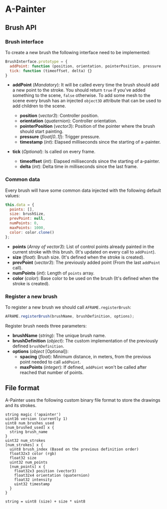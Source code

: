 # A-Painter

## Brush API

### Brush interface
To create a new brush the following interface need to be implemented:

```javascript
BrushInterface.prototype = {
  addPoint: function (position, orientation, pointerPosition, pressure, timestamp) {},
  tick: function (timeoffset, delta) {}
}
```

* **addPoint** (*Mandatory*): It will be called every time the brush should add a new point to the stroke. You should return `true` if you've added something to the scene, `false` otherwise. To add some mesh to the scene every brush has an injected `object3D` attribute that can be used to add children to the scene.
  * **position** (*vector3*): Controller position.
  * **orientation** (*quaternion*): Controller orientation.
  * **pointerPosition** (*vector3*): Position of the pointer where the brush should start painting.
  * **pressure** (*float[0..1]*): Trigger pressure.
  * **timestamp** (*int*): Elapsed milliseconds since the starting of a-painter.

* **tick** (*Optional*): Is called on every frame.
  * **timeoffset** (*int*): Elapsed milliseconds since the starting of a-painter.
  * **delta** (*int*): Delta time in milliseconds since the last frame.

### Common data

Every brush will have some common data injected with the following default values:
```javascript
this.data = {
  points: [],
  size: brushSize,
  prevPoint: null,
  numPoints: 0,
  maxPoints: 1000,
  color: color.clone()
};
```

* **points** (*Array of vector3*): List of control points already painted in the current stroke with this brush. (It's updated on every call to `addPoint`).
* **size** (*float*): Brush size. (It's defined when the stroke is created).
* **prevPoint** (*vector3*): The previously added point (From the last `addPoint` call).
* **numPoints** (*int*): Length of `points` array.
* **color** (*color*): Base color to be used on the brush (It's defined when the stroke is created).

### Register a new brush

To register a new brush we should call `AFRAME.registerBrush`:
```javascript
AFRAME.registerBrush(brushName, brushDefinition, options);
```

Register brush needs three parameters:
* **brushName** (*string*): The unique brush name.
* **brushDefinition** (*object*): The custom implementation of the previously defined `brushDefinition`.
* **options** (*object* [Optional]):
  * **spacing** (*float*): Minimum distance, in meters, from the previous point needed to call `addPoint`.
  * **maxPoints** (*integer*): If defined, `addPoint` won't be called after reached that number of points.

## File format

A-Painter uses the following custom binary file format to store the drawings and its strokes.

```
string magic ('apainter')
uint16 version (currently 1)
uint8 num_brushes_used
[num_brushed_used] x {
  string brush_name
}
uint32 num_strokes
[num_strokes] x {
  uint8 brush_index (Based on the previous definition order)
  float32x3 color (rgb)
  float32 size
  uint32 num_points
  [num_points] x {
    float32x3 position (vector3)
    float32x4 orientation (quaternion)
    float32 intensity
    uint32 timestamp
  }
}

string = uint8 (size) + size * uint8
```
